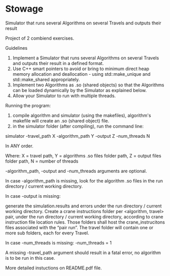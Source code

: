 # Stowage
Simulator that runs several Algorithms on several Travels and outputs their result

Project of 2 combiend exercises.

Guidelines

1. Implement a Simulator that runs several Algorithms on several Travels and outputs their result in a defined format.
2. Use C++ smart pointers to avoid or bring to minimum direct heap memory allocation and deallocation - using std::make_unique and std::make_shared appropriately.
3. Implement two Algorithms as .so (shared objects) so that the Algorithms can be loaded dynamically by the Simulator as explained below.
4. Allow your Simulator to run with multiple threads.

Running the program:
1. compile algorithm and simulator (using the makefiles), algorithm's makefile will create an .so (shared object) file.
2. in the simulator folder (after compiling), run the command line:

simulator -travel_path X -algorithm_path Y -output Z -num_threads N

In ANY order.

Where: X = travel path, Y = algorithms .so files folder path, Z = output files folder path, N = number of threads

-algorithm_path, -output and -num_threads arguments are optional.

In case -algorithm_path is missing, look for the algorithm .so files in the run directory / current working directory.

In case -output is missing:

generate the simulation.results and errors under the run directory / current working directory.
Create a crane instructions folder per <algorithm, travel> pair, under the run directory / current working directory, according to crane instruction file location rules. Those folders shall host the crane_instrucitons files associated with the “pair run”.
The travel folder will contain one or more sub folders, each for every Travel. 

In case -num_threads is missing:
-num_threads = 1

A missing -travel_path argument should result in a fatal error, no algorithm is to be run in this case.

More detailed instuctions on README.pdf file.
